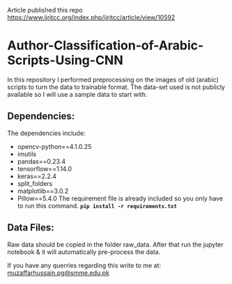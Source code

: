 Article published this repo
https://www.ijritcc.org/index.php/ijritcc/article/view/10592


# Author-Classification-of-Arabic-Scripts-Using-CNN
In this repository I performed preprocessing on the images of old (arabic) scripts to turn the data to trainable format. The data-set used is not publicly available so I will use a sample data to start with. 


## Dependencies: 
The dependencies include:
- opencv-python==4.1.0.25
- imutils
- pandas==0.23.4
- tensorflow==1.14.0
- keras==2.2.4
- split_folders
- matplotlib==3.0.2
- Pillow==5.4.0
The requirement file is already included so you only have to run this command.
**`pip install -r requirements.txt`**

## Data Files:

Raw data should be copied in the folder raw_data. After that run the jupyter notebook & it will automatically pre-process the data. 

If you have any querries regarding this write to me at: muzaffarhussain.pg@smme.edu.pk
